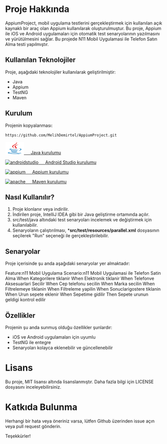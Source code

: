 # Proje Hakkında
AppiumProject, mobil uygulama testlerini gerçekleştirmek için kullanılan açık kaynaklı bir araç olan Appium kullanılarak oluşturulmuştur. Bu proje, Appium ile iOS ve Android uygulamaları için otomatik test senaryolarının yazılmasını ve yürütülmesini sağlar. Bu projede N11 Mobil Uygulamasi ile Telefon Satın Alma testi yapılmıştır.

## Kullanılan Teknolojiler
Proje, aşağıdaki teknolojiler kullanılarak geliştirilmiştir:

- Java
- Appium
- TestNG
- Maven

## Kurulum
Projenin kopyalanması:
```
https://github.com/MelihDemirtel/AppiumProject.git
```

<a href="https://www.java.com" target="_blank" rel="noreferrer"> <img src="https://raw.githubusercontent.com/devicons/devicon/master/icons/java/java-original.svg" alt="java" width="60" height="40"/> &emsp; [Java kurulumu](https://www.java.com/en/download/)
 
<a href="https://developer.android.com/studio" target="_blank" rel="noreferrer"> <img src="https://developer.android.com/static/studio/images/new-studio-logo-1.png" alt="androidstudio" width="60" height="40"/> &emsp; [Android Studio kurulumu](https://developer.android.com/studio)
 
<a href="https://appium.io/" target="_blank" rel="noreferrer"> <img src="https://www.gartner.com/imagesrv/peer-insights/vendors/logos/appium.png" alt="appium" width="60" height="40"/> &emsp; [Appium kurulumu](http://appium.io/docs/en/about-appium/getting-started/)

<a href="https://maven.apache.org/" target="_blank" rel="noreferrer"> <img src="https://upload.wikimedia.org/wikipedia/commons/thumb/5/52/Apache_Maven_logo.svg/1200px-Apache_Maven_logo.svg.png" alt="apache" width="60" height="30"/> &emsp; [Maven kurulumu](https://maven.apache.org/install.html)

## Nasıl Kullanılır?
1. Proje klonlanır veya indirilir.
2. İndirilen proje, IntelliJ IDEA gibi bir Java geliştirme ortamında açılır.
3. src/test/java altındaki test senaryoları incelemek ve değiştirmek için kullanılabilir.
4. Senaryoların çalıştırılması, ***src/test/resources/parallel.xml** dosyasının seçilerek "Run" seçeneği ile gerçekleştirilebilir.

## Senaryolar
Proje içerisinde şu anda aşağıdaki senaryolar yer almaktadır:

 Feature:n11 Mobil Uygulama
    Scenario:n11 Mobil Uygulamasi ile Telefon Satin Alma
      When Kategorilere tiklanir
      When Elektronik tiklanir
      When Telefonve Aksesuarlari Secilir
      When Cep telefonu secilin
      When Marka secilin
      When Filtrelemeye tiklanin
      When Filtreleme yapilin
      When Sonuclarigostere tiklanin
      When Urun sepete eklenir
      When Sepetime gidilir
      Then Sepete urunun geldigi kontrol edilir

## Özellikler
Projenin şu anda sunmuş olduğu özellikler şunlardır:

- iOS ve Android uygulamaları için uyumlu
- TestNG ile entegre
- Senaryoları kolayca eklenebilir ve güncellenebilir

# Lisans
Bu proje, MIT lisansı altında lisanslanmıştır. Daha fazla bilgi için LICENSE dosyasını inceleyebilirsiniz.

# Katkıda Bulunma
Herhangi bir hata veya öneriniz varsa, lütfen Github üzerinden issue açın veya pull request gönderin.

Teşekkürler!
